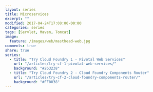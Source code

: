 ```yaml
---
layout: series
title: Microservices
excerpt: ""
modified: 2017-04-24T17:00:00-00:00
categories: series
tags: [Servlet, Maven, Tomcat]
image:
  feature: /images/web/masthead-web.jpg
comments: true
share: true
series:
  - title: "Try Cloud Foundry 1 - Pivotal Web Services"
    url: "/articles/try-cf-1-pivotal-web-services/"
    background: "#263238"
  - title: "Try Cloud Foundry 2 - Cloud Foundry Components Router"
    url: "/articles/try-cf-2-cloud-foundry-components-router/"
    background: "#FF0038"
---
```

